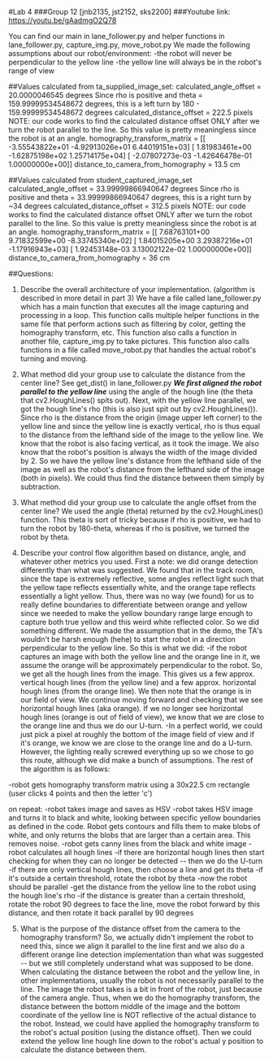 #Lab 4
###Group 12 [jnb2135, jst2152, sks2200]
###Youtube link: https://youtu.be/gAadmgO2Q78

You can find our main in lane_follower.py and helper functions in lane_follower.py, capture_img.py, move_robot.py
We made the following assumptions about our robot/environment: 
-the robot will never be perpendicular to the yellow line
-the yellow line will always be in the robot's range of view

##Values calculated from ta_supplied_image_set:
calculated_angle_offset = 20.0000046545 degrees
Since rho is positive and theta = 159.99999534548672 degrees, this is a left turn by 180 - 159.99999534548672 degrees 
calculated_distance_offset = 222.5 pixels
NOTE: our code works to find the calculated distance offset ONLY after we turn the robot parallel to the line. So this value is pretty meaningless since the robot is at an angle.
homography_transform_matrix = 
[[ -3.55543822e+01  -4.92913026e+01   6.44019151e+03]
 [  1.81983461e+00  -1.62875198e+02   1.25714175e+04]
 [ -2.07807273e-03  -1.42646478e-01   1.00000000e+00]]
distance_to_camera_from_homography = 13.5 cm

##Values calculated from student_captured_image_set
calculated_angle_offset = 33.99999866940647 degrees
Since rho is positive and theta = 33.99999866940647 degrees, this is a right turn by ~34 degrees
calculated_distance_offset = 312.5 pixels
NOTE: our code works to find the calculated distance offset ONLY after we turn the robot parallel to the line. So this value is pretty meaningless since the robot is at an angle.
homography_transform_matrix = 
[[ 7.68763101+00  9.71832599e+00   -8.33745340e+02]
 [  1.84015205e+00  3.29387216e+01   -1.17916943e+03]
 [ 1.92453148e-03  3.13002122e-02   1.00000000e+00]]
distance_to_camera_from_homography = 36 cm

##Questions:
1) Describe the overall architecture of your implementation.
(algorithm is described in more detail in part 3)
We have a file called lane_follower.py which has a main function that executes all the image capturing and processing in a loop. This function calls multiple helper functions in the same file that perform actions such as filtering by color, getting the homography transform, etc. This function also calls a function in another file, capture_img.py to take pictures. This function also calls functions in a file called move_robot.py that handles the actual robot's turning and moving. 

2) What method did your group use to calculate the distance from the center line?
See get_dist() in lane_follower.py
***We first aligned the robot parallel to the yellow line*** using the angle of the hough line (the theta that cv2.HoughLines() spits out). Next, with the yellow line parallel, we got the hough line's rho (this is also just spit out by cv2.HoughLines()). Since rho is the distance from the origin (image upper left corner) to the yellow line and since the yellow line is exactly vertical, rho is thus equal to the distance from the lefthand side of the image to the yellow line. We know that the robot is also facing vertical, as it took the image. We also know that the robot's position is always the width of the image divided by 2. So we have the yellow line's distance from the lefthand side of the image as well as the robot's distance from the lefthand side of the image (both in pixels). We could thus find the distance between them simply by subtraction.

3) What method did your group use to calculate the angle offset from the center line?
We used the angle (theta) returned by the cv2.HoughLines() function. This theta is sort of tricky because if rho is positive, we had to turn the robot by 180-theta, whereas if rho is positive, we turned the robot by theta.

4) Describe your control flow algorithm based on distance, angle, and whatever other metrics you used.
First a note: we did orange detection differently than what was suggested. We found that in the track room, since the tape is extremely reflective, some angles reflect light such that the yellow tape reflects essentially white, and the orange tape reflects essentially a light yellow. Thus, there was no way (we found) for us to really define boundaries to differentiate between orange and yellow since we needed to make the yellow boundary range large enough to capture both true yellow and this weird white reflected color. So we did something different. We made the assumption that in the demo, the TA's wouldn't be harsh enough (hehe) to start the robot in a direction perpendicular to the yellow line. So this is what we did:
-if the robot captures an image with both the yellow line and the orange line in it, we assume the orange will be approximately perpendicular to the robot. So, we get all the hough lines from the image. This gives us a few approx. vertical hough lines (from the yellow line) and a few approx. horizontal hough lines (from the orange line). We then note that the orange is in our field of view. We continue moving forward and checking that we see horizontal hough lines (aka orange). If we no longer see horizontal hough lines (orange is out of field of view), we know that we are close to the orange line and thus we do our U-turn. 
-In a perfect world, we could just pick a pixel at roughly the bottom of the image field of view and if it's orange, we know we are close to the orange line and do a U-turn. However, the lighting really screwed everything up so we chose to go this route, although we did make a bunch of assumptions. The rest of the algorithm is as follows:

-robot gets homography transform matrix using a 30x22.5 cm rectangle
(user clicks 4 points and then the letter 'c')

on repeat:
-robot takes image and saves as HSV
-robot takes HSV image and turns it to black and white, looking between specific yellow boundaries as defined in the code. Robot gets contours and fills them to make blobs of white, and only returns the blobs that are larger than a certain area. This removes noise.
-robot gets canny lines from the black and white image
-robot calculates all hough lines
-if there are horizontal hough lines then start checking for when they can no longer be detected -- then we do the U-turn
-if there are only vertical hough lines, then choose a line and get its theta
	-if it's outside a certain threshold, rotate the robot by theta
	-now the robot should be parallel
	-get the distance from the yellow line to the robot using the hough line's rho
		-if the distance is greater than a certain threshold, rotate the robot 90 degrees to face the line, move the robot forward by this distance, and then rotate it back parallel by 90 degrees


5) What is the purpose of the distance offset from the camera to the homography transform?
So, we actually didn't implement the robot to need this, since we align it parallel to the line first and we also do a different orange line detection implementation than what was suggested -- but we still completely understand what was supposed to be done. When calculating the distance between the robot and the yellow line, in other implementations, usually the robot is not necessarily parallel to the line. The image the robot takes is a bit in front of the robot, just because of the camera angle. Thus, when we do the homography transform, the distance between the bottom middle of the image and the bottom coordinate of the yellow line is NOT reflective of the actual distance to the robot. Instead, we could have applied the homography transform to the robot's actual position (using the distance offset). Then we could extend the yellow line hough line down to the robot's actual y position to calculate the distance between them.
